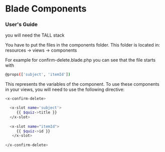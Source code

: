 # Blade Components

### User's Guide

you will need the TALL stack

You have to put the files in the components folder.
This folder is located in: 
resources -> views -> components

For example for confirm-delete.blade.php
you can see that the file starts with
```sh
@props(['subject', 'itemId'])
```


This represents the variables of the component.
To use these components in your views, you will need to use the following directive:

```sh
<x-confirm-delete>

  <x-slot name='subject'>
     {{ $quiz->title }}
  </x-slot>
  
  <x-slot name="itemId">
     {{ $quiz->id }}
   </x-slot>
   
</x-confirm-delete>
